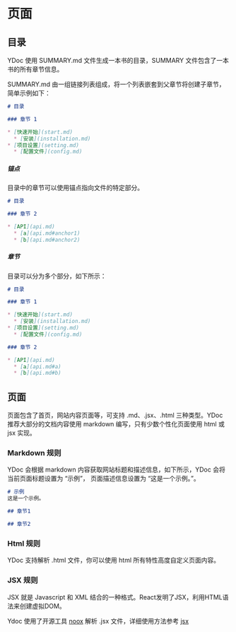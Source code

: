 # 页面

## 目录
YDoc 使用 SUMMARY.md 文件生成一本书的目录，SUMMARY 文件包含了一本书的所有章节信息。

SUMMARY.md 由一组链接列表组成，将一个列表嵌套到父章节将创建子章节，简单示例如下：


```markdown
# 目录

### 章节 1

* [快速开始](start.md)
  * [安装](installation.md)
* [项目设置](setting.md)
  * [配置文件](config.md)
```

##### 锚点
目录中的章节可以使用锚点指向文件的特定部分。


```markdown
# 目录

### 章节 2

* [API](api.md)
  * [a](api.md#anchor1)
  * [b](api.md#anchor2)
```

##### 章节
目录可以分为多个部分，如下所示：
```markdown
# 目录

### 章节 1

* [快速开始](start.md)
  * [安装](installation.md)
* [项目设置](setting.md)
  * [配置文件](config.md)

### 章节 2

* [API](api.md)
  * [a](api.md#a)
  * [b](api.md#b)

```

## 页面
页面包含了首页，网站内容页面等，可支持 .md、.jsx、.html 三种类型。YDoc 推荐大部分的文档内容使用 markdown 编写，只有少数个性化页面使用 html 或 jsx 实现。

### Markdown 规则
YDoc 会根据 markdown 内容获取网站标题和描述信息，如下所示，YDoc 会将当前页面标题设置为 “示例”， 页面描述信息设置为 “这是一个示例。”。

```markdown
# 示例
这是一个示例。

## 章节1

## 章节2

```

### Html 规则
YDoc 支持解析 .html 文件，你可以使用 html 所有特性高度自定义页面内容。

### JSX 规则

JSX 就是 Javascript 和 XML 结合的一种格式。React发明了JSX，利用HTML语法来创建虚拟DOM。

Ydoc 使用了开源工具 [noox](https://github.com/suxiaoxin/noox)  解析 .jsx 文件，详细使用方法参考 [jsx](jsx.md)
